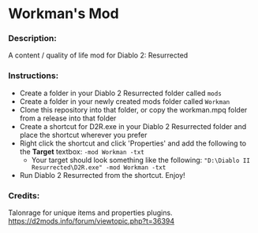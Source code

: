 # Workman's Mod


### Description:
A content / quality of life mod for Diablo 2: Resurrected

### Instructions:
- Create a folder in your Diablo 2 Resurrected folder called `mods`
- Create a folder in your newly created mods folder called `Workman`
- Clone this repository into that folder, or copy the workman.mpq folder from a release into that folder
- Create a shortcut for D2R.exe in your Diablo 2 Resurrected folder and place the shortcut wherever you prefer
- Right click the shortcut and click 'Properties' and add the following to the **Target** textbox: `-mod Workman -txt`
  - Your target should look something like the following: `"D:\Diablo II Resurrected\D2R.exe" -mod Workman -txt`
- Run Diablo 2 Resurrected from the shortcut. Enjoy!

### Credits:
Talonrage for unique items and properties plugins. https://d2mods.info/forum/viewtopic.php?t=36394
